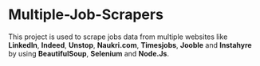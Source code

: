 # Multiple-Job-Scrapers
This project is used to scrape jobs data from multiple websites like **LinkedIn**, **Indeed**, **Unstop**, **Naukri.com**, **Timesjobs**, **Jooble** and **Instahyre** by using **BeautifulSoup**, **Selenium** and **Node.Js**.
